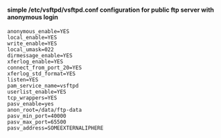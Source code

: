 #### simple /etc/vsftpd/vsftpd.conf configuration for public ftp server with anonymous login

```
anonymous_enable=YES
local_enable=YES
write_enable=YES
local_umask=022
dirmessage_enable=YES
xferlog_enable=YES
connect_from_port_20=YES
xferlog_std_format=YES
listen=YES
pam_service_name=vsftpd
userlist_enable=YES
tcp_wrappers=YES
pasv_enable=yes
anon_root=/data/ftp-data
pasv_min_port=40000
pasv_max_port=65500
pasv_address=SOMEEXTERNALIPHERE
```
